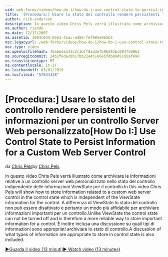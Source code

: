 ```yaml
---
uid: web-forms/videos/how-do-i/how-do-i-use-control-state-to-persist-information-for-a-custom-web-server-control
title: '[Procedura:] Usare lo stato del controllo rendere persistenti le informazioni per un controllo Server Web personalizzato | Microsoft Docs'
author: rick-anderson
description: In questo video Chris Pels verrà illustrato come archiviare le informazioni relative a un controllo server web personalizzato nello stato del controllo che è indipendente dal ViewState...
ms.author: riande
ms.date: 12/17/2007
ms.assetid: 3004c934-0563-41ac-ad80-fef985e9e5b4
msc.legacyurl: /web-forms/videos/how-do-i/how-do-i-use-control-state-to-persist-information-for-a-custom-web-server-control
msc.type: video
ms.openlocfilehash: 76abeda343c2c1bff8ad3efb96d93bc084750962
ms.sourcegitcommit: 24b1f6decbb17bb22a45166e5fdb0845c65af498
ms.translationtype: MT
ms.contentlocale: it-IT
ms.lasthandoff: 03/01/2019
ms.locfileid: "57034328"
---
```

<a name="how-do-i-use-control-state-to-persist-information-for-a-custom-web-server-control"></a><span data-ttu-id="7e19e-103">[Procedura:] Usare lo stato del controllo rendere persistenti le informazioni per un controllo Server Web personalizzato</span><span class="sxs-lookup"><span data-stu-id="7e19e-103">[How Do I:] Use Control State to Persist Information for a Custom Web Server Control</span></span>
====================
<span data-ttu-id="7e19e-104">da [Chris Pels](https://twitter.com/chrispels)</span><span class="sxs-lookup"><span data-stu-id="7e19e-104">by [Chris Pels](https://twitter.com/chrispels)</span></span>

<span data-ttu-id="7e19e-105">In questo video Chris Pels verrà illustrato come archiviare le informazioni relative a un controllo server web personalizzato nello stato del controllo indipendente delle informazioni ViewState per il controllo.</span><span class="sxs-lookup"><span data-stu-id="7e19e-105">In this video Chris Pels will show how to store information related to a custom web server control in the control state which is independent of the ViewState information for the control.</span></span> <span data-ttu-id="7e19e-106">A differenza di ViewState lo stato del controllo non può essere disattivato e pertanto un modo più affidabile per archiviare informazioni importanti per un controllo.</span><span class="sxs-lookup"><span data-stu-id="7e19e-106">Unlike ViewState the control state can not be turned off and is therefore a more reliable way to store important information for a control.</span></span> <span data-ttu-id="7e19e-107">È inoltre inclusa una discussione su quali tipi di informazioni sono appropriati archiviare lo stato di controllo.</span><span class="sxs-lookup"><span data-stu-id="7e19e-107">A discussion of what types of information are appropriate to store in control state is also included.</span></span>

[<span data-ttu-id="7e19e-108">&#9654;Guarda il video (13 minuti)</span><span class="sxs-lookup"><span data-stu-id="7e19e-108">&#9654; Watch video (13 minutes)</span></span>](https://channel9.msdn.com/Blogs/ASP-NET-Site-Videos/how-do-i-use-control-state-to-persist-information-for-a-custom-web-server-control)
